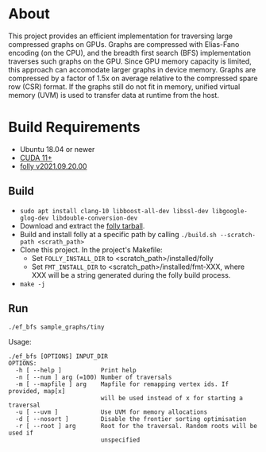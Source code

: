 # About

This project provides an efficient implementation for traversing large compressed graphs on GPUs. Graphs are compressed with Elias-Fano encoding (on the CPU), and the breadth first search (BFS) implementation traverses such graphs on the GPU. Since GPU memory capacity is limited, this approach can accomodate larger graphs in device memory. Graphs are compressed by a factor of 1.5x on average relative to the compressed spare row (CSR) format. If the graphs still do not fit in memory, unified virtual memory (UVM) is used to transfer data at runtime from the host.

# Build Requirements

 - Ubuntu 18.04 or newer
 - [CUDA 11+](https://developer.nvidia.com/cuda-downloads)
 - [folly v2021.09.20.00](https://github.com/facebook/folly/releases/tag/v2021.09.20.00)


## Build

- `sudo apt install clang-10 libboost-all-dev libssl-dev libgoogle-glog-dev libdouble-conversion-dev`
- Download and extract the [folly tarball](https://github.com/facebook/folly/releases/tag/v2021.09.20.00). 
- Build and install folly at a specific path by calling  `./build.sh --scratch-path <scrath_path>`
- Clone this project. In the project's Makefile: 
    - Set `FOLLY_INSTALL_DIR` to <scratch_path\>/installed/folly
    - Set `FMT_INSTALL_DIR` to <scratch_path\>/installed/fmt-XXX, where XXX will be a string generated during the folly build process.
 - `make -j` 

## Run

`./ef_bfs sample_graphs/tiny`

Usage:

    ./ef_bfs [OPTIONS] INPUT_DIR
    OPTIONS:
      -h [ --help ]           Print help
      -n [ --num ] arg (=100) Number of traversals
      -m [ --mapfile ] arg    Mapfile for remapping vertex ids. If provided, map[x]
                              will be used instead of x for starting a traversal
      -u [ --uvm ]            Use UVM for memory allocations
      -d [ --nosort ]         Disable the frontier sorting optimisation
      -r [ --root ] arg       Root for the traversal. Random roots will be used if 
                              unspecified
